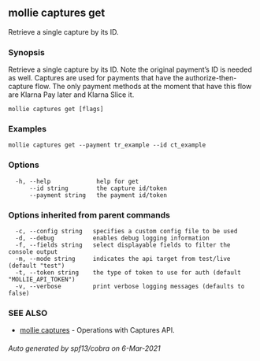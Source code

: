 ## mollie captures get

Retrieve a single capture by its ID.

### Synopsis

Retrieve a single capture by its ID. Note the original payment’s ID is needed as well.
Captures are used for payments that have the authorize-then-capture flow. 
The only payment methods at the moment that have this flow are Klarna Pay 
later and Klarna Slice it.

```
mollie captures get [flags]
```

### Examples

```
mollie captures get --payment tr_example --id ct_example
```

### Options

```
  -h, --help             help for get
      --id string        the capture id/token
      --payment string   the payment id/token
```

### Options inherited from parent commands

```
  -c, --config string   specifies a custom config file to be used
  -d, --debug           enables debug logging information
  -f, --fields string   select displayable fields to filter the console output
  -m, --mode string     indicates the api target from test/live (default "test")
  -t, --token string    the type of token to use for auth (default "MOLLIE_API_TOKEN")
  -v, --verbose         print verbose logging messages (defaults to false)
```

### SEE ALSO

* [mollie captures](mollie_captures.md)	 - Operations with Captures API.

###### Auto generated by spf13/cobra on 6-Mar-2021
